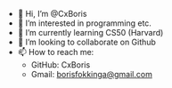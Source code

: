 - 👋 Hi, I’m @CxBoris
- 👀 I’m interested in programming etc.
- 🌱 I’m currently learning CS50 (Harvard)
- 💞️ I’m looking to collaborate on Github
- 📫 How to reach me:
  - GitHub: CxBoris
  - Gmail: borisfokkinga@gmail.com

<!---
CxBoris/CxBoris is a ✨ special ✨ repository because its `README.md` (this file) appears on your GitHub profile.
You can click the Preview link to take a look at your changes.
--->
